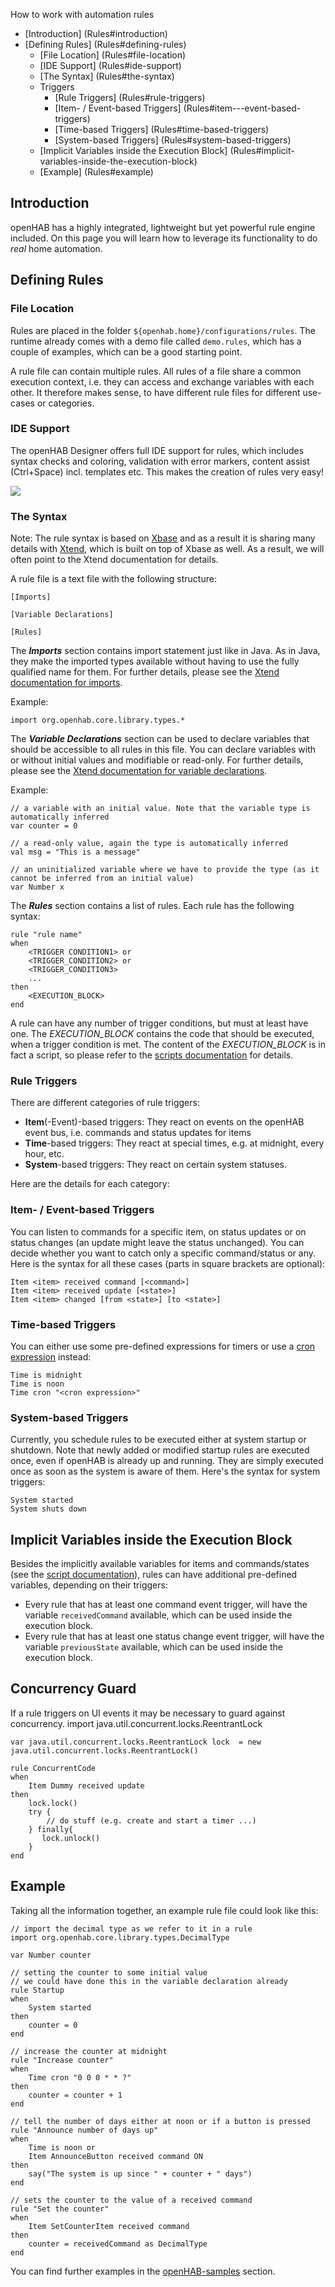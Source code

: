 How to work with automation rules

* [Introduction] (Rules#introduction)
* [Defining Rules] (Rules#defining-rules)
  * [File Location] (Rules#file-location)
  * [IDE Support] (Rules#ide-support)
  * [The Syntax] (Rules#the-syntax)
  * Triggers
    * [Rule Triggers] (Rules#rule-triggers)
    * [Item- / Event-based Triggers] (Rules#item---event-based-triggers)
    * [Time-based Triggers] (Rules#time-based-triggers)
    * [System-based Triggers] (Rules#system-based-triggers)
  * [Implicit Variables inside the Execution Block] (Rules#implicit-variables-inside-the-execution-block)
  * [Example] (Rules#example)

## Introduction

openHAB has a highly integrated, lightweight but yet powerful rule engine included.
On this page you will learn how to leverage its functionality to do *real* home automation.

## Defining Rules

### File Location

Rules are placed in the folder `${openhab.home}/configurations/rules`. The runtime already comes with a demo file called `demo.rules`, which has a couple of examples, which can be a good starting point.

A rule file can contain multiple rules. All rules of a file share a common execution context, i.e. they can access and exchange variables with each other. It therefore makes sense, to have different rule files for different use-cases or categories.

### IDE Support

The openHAB Designer offers full IDE support for rules, which includes syntax checks and coloring, validation with error markers, content assist (Ctrl+Space) incl. templates etc. This makes the creation of rules very easy!

![](images/screenshots/designer-rules.png)

### The Syntax

Note: The rule syntax is based on [Xbase](http://www.eclipse.org/Xtext/#xbase) and as a result it is sharing many details with [Xtend](http://www.eclipse.org/xtend/), which is built on top of Xbase as well. As a result, we will often point to the Xtend documentation for details.

A rule file is a text file with the following structure:

    [Imports]
    
    [Variable Declarations]
    
    [Rules]


The ***Imports*** section contains import statement just like in Java. As in Java, they make the imported types available without having to use the fully qualified name for them. For further details, please see the [Xtend documentation for imports](http://www.eclipse.org/xtend/documentation.html#imports).

Example:

    import org.openhab.core.library.types.*

The ***Variable Declarations*** section can be used to declare variables that should be accessible to all rules in this file. You can declare variables with or without initial values and modifiable or read-only. For further details, please see the [Xtend documentation for variable declarations](http://www.eclipse.org/xtend/documentation.html#variableDeclaration).

Example: 

    // a variable with an initial value. Note that the variable type is automatically inferred
    var counter = 0 
    
    // a read-only value, again the type is automatically inferred
    val msg = "This is a message" 
    
    // an uninitialized variable where we have to provide the type (as it cannot be inferred from an initial value)
    var Number x 

The ***Rules*** section contains a list of rules. Each rule has the following syntax:

    rule "rule name"
    when
        <TRIGGER CONDITION1> or 
        <TRIGGER_CONDITION2> or 
        <TRIGGER_CONDITION3>
        ...
    then
        <EXECUTION_BLOCK>
    end

A rule can have any number of trigger conditions, but must at least have one.
The _EXECUTION_BLOCK_ contains the code that should be executed, when a trigger condition is met. The content of the _EXECUTION_BLOCK_ is in fact a script, so please refer to the [scripts documentation](Scripts) for details.

### Rule Triggers

There are different categories of rule triggers:
- **Item**(-Event)-based triggers: They react on events on the openHAB event bus, i.e. commands and status updates for items
- **Time**-based triggers: They react at special times, e.g. at midnight, every hour, etc.
- **System**-based triggers: They react on certain system statuses.

Here are the details for each category:

### Item- / Event-based Triggers

You can listen to commands for a specific item, on status updates or on status changes (an update might leave the status unchanged). You can decide whether you want to catch only a specific command/status or any. Here is the syntax for all these cases (parts in square brackets are optional):

    Item <item> received command [<command>]
    Item <item> received update [<state>]
    Item <item> changed [from <state>] [to <state>]

### Time-based Triggers

You can either use some pre-defined expressions for timers or use a [cron expression](http://www.quartz-scheduler.org/documentation/quartz-2.1.x/tutorials/tutorial-lesson-06) instead:

    Time is midnight
    Time is noon
    Time cron "<cron expression>"

### System-based Triggers

Currently, you schedule rules to be executed either at system startup or shutdown. Note that newly added or modified startup rules are executed once, even if openHAB is already up and running. They are simply executed once as soon as the system is aware of them. Here's the syntax for system triggers:

    System started
    System shuts down

## Implicit Variables inside the Execution Block

Besides the implicitly available variables for items and commands/states (see the [script documentation](Scripts)), rules can have additional pre-defined variables, depending on their triggers:

- Every rule that has at least one command event trigger, will have the variable `receivedCommand` available, which can be used inside the execution block.
- Every rule that has at least one status change event trigger, will have the variable `previousState` available, which can be used inside the execution block.

## Concurrency Guard
If a rule triggers on UI events it may be necessary to guard against concurrency.
	import java.util.concurrent.locks.ReentrantLock

	var java.util.concurrent.locks.ReentrantLock lock  = new java.util.concurrent.locks.ReentrantLock()

	rule ConcurrentCode
	when
		Item Dummy received update
	then
		lock.lock()
		try {
			// do stuff (e.g. create and start a timer ...)
		} finally{
		   lock.unlock()
		}
	end
## Example

Taking all the information together, an example rule file could look like this:

    // import the decimal type as we refer to it in a rule
    import org.openhab.core.library.types.DecimalType
    
    var Number counter
    
    // setting the counter to some initial value
    // we could have done this in the variable declaration already
    rule Startup
    when 
    	System started
    then
    	counter = 0
    end
    
    // increase the counter at midnight
    rule "Increase counter"
    when
    	Time cron "0 0 0 * * ?"
    then
    	counter = counter + 1
    end
    
    // tell the number of days either at noon or if a button is pressed
    rule "Announce number of days up"
    when
    	Time is noon or 
    	Item AnnounceButton received command ON
    then
    	say("The system is up since " + counter + " days")
    end
    
    // sets the counter to the value of a received command
    rule "Set the counter"
    when
    	Item SetCounterItem received command
    then
    	counter = receivedCommand as DecimalType
    end

You can find further examples in the [openHAB-samples](https://github.com/openhab/openhab/wiki/Samples-Rules) section.